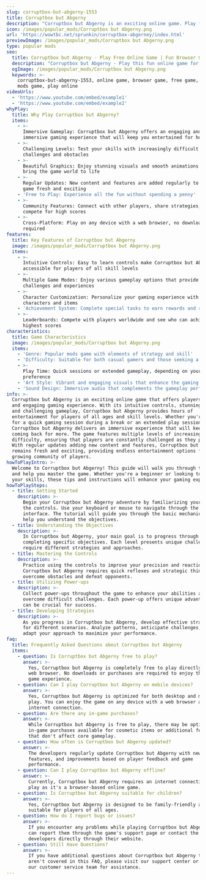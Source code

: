 ```yaml
---
slug: corruptbox-but-abgerny-1553
title: Corruptbox but Abgerny
description: "Corruptbox but Abgerny is an exciting online game. Play for free directly in your browser!"
icon: /images/popular_mods/Corruptbox but Abgerny.png
url: 'https://wowtbc.net/sprunkin/corruptbox-abgerney/index.html'
previewImage: /images/popular_mods/Corruptbox but Abgerny.png
type: popular mods
seo:
  title: Corruptbox but Abgerny - Play Free Online Game | Fun Browser Games
  description: "Corruptbox but Abgerny - Play this fun online game for free in your browser. No download required!"
  ogImage: /images/popular_mods/Corruptbox but Abgerny.png
  keywords: >-
    corruptbox-but-abgerny-1553, online game, browser game, free game, popular
    mods game, play online
videoUrls:
  - 'https://www.youtube.com/embed/example1'
  - 'https://www.youtube.com/embed/example2'
whyPlay:
  title: Why Play Corruptbox but Abgerny?
  items:
    - >-
      Immersive Gameplay: Corruptbox but Abgerny offers an engaging and
      immersive gaming experience that will keep you entertained for hours
    - >-
      Challenging Levels: Test your skills with increasingly difficult
      challenges and obstacles
    - >-
      Beautiful Graphics: Enjoy stunning visuals and smooth animations that
      bring the game world to life
    - >-
      Regular Updates: New content and features are added regularly to keep the
      game fresh and exciting
    - 'Free to Play: Experience all the fun without spending a penny'
    - >-
      Community Features: Connect with other players, share strategies, and
      compete for high scores
    - >-
      Cross-Platform: Play on any device with a web browser, no downloads
      required
features:
  title: Key Features of Corruptbox but Abgerny
  image: /images/popular_mods/Corruptbox but Abgerny.png
  items:
    - >-
      Intuitive Controls: Easy to learn controls make Corruptbox but Abgerny
      accessible for players of all skill levels
    - >-
      Multiple Game Modes: Enjoy various gameplay options that provide different
      challenges and experiences
    - >-
      Character Customization: Personalize your gaming experience with unique
      characters and items
    - 'Achievement System: Complete special tasks to earn rewards and recognition'
    - >-
      Leaderboards: Compete with players worldwide and see who can achieve the
      highest scores
characteristics:
  title: Game Characteristics
  image: /images/popular_mods/Corruptbox but Abgerny.png
  items:
    - 'Genre: Popular mods game with elements of strategy and skill'
    - 'Difficulty: Suitable for both casual gamers and those seeking a challenge'
    - >-
      Play Time: Quick sessions or extended gameplay, depending on your
      preference
    - 'Art Style: Vibrant and engaging visuals that enhance the gaming experience'
    - 'Sound Design: Immersive audio that complements the gameplay perfectly'
info: >-
  Corruptbox but Abgerny is an exciting online game that offers players a unique
  and engaging gaming experience. With its intuitive controls, stunning visuals,
  and challenging gameplay, Corruptbox but Abgerny provides hours of
  entertainment for players of all ages and skill levels. Whether you're looking
  for a quick gaming session during a break or an extended play session,
  Corruptbox but Abgerny delivers an immersive experience that will keep you
  coming back for more. The game features multiple levels of increasing
  difficulty, ensuring that players are constantly challenged as they progress.
  With regular updates adding new content and features, Corruptbox but Abgerny
  remains fresh and exciting, providing endless entertainment options for its
  growing community of players.
howToPlayIntro: >-
  Welcome to Corruptbox but Abgerny! This guide will walk you through the basics
  and help you master the game. Whether you're a beginner or looking to improve
  your skills, these tips and instructions will enhance your gaming experience.
howToPlaySteps:
  - title: Getting Started
    description: >-
      Begin your Corruptbox but Abgerny adventure by familiarizing yourself with
      the controls. Use your keyboard or mouse to navigate through the game
      interface. The tutorial will guide you through the basic mechanics and
      help you understand the objectives.
  - title: Understanding the Objectives
    description: >-
      In Corruptbox but Abgerny, your main goal is to progress through levels by
      completing specific objectives. Each level presents unique challenges that
      require different strategies and approaches.
  - title: Mastering the Controls
    description: >-
      Practice using the controls to improve your precision and reaction time.
      Corruptbox but Abgerny requires quick reflexes and strategic thinking to
      overcome obstacles and defeat opponents.
  - title: Utilizing Power-ups
    description: >-
      Collect power-ups throughout the game to enhance your abilities and
      overcome difficult challenges. Each power-up offers unique advantages that
      can be crucial for success.
  - title: Developing Strategies
    description: >-
      As you progress in Corruptbox but Abgerny, develop effective strategies
      for different scenarios. Analyze patterns, anticipate challenges, and
      adapt your approach to maximize your performance.
faq:
  title: Frequently Asked Questions about Corruptbox but Abgerny
  items:
    - question: Is Corruptbox but Abgerny free to play?
      answer: >-
        Yes, Corruptbox but Abgerny is completely free to play directly in your
        web browser. No downloads or purchases are required to enjoy the full
        game experience.
    - question: Can I play Corruptbox but Abgerny on mobile devices?
      answer: >-
        Yes, Corruptbox but Abgerny is optimized for both desktop and mobile
        play. You can enjoy the game on any device with a web browser and
        internet connection.
    - question: Are there any in-game purchases?
      answer: >-
        While Corruptbox but Abgerny is free to play, there may be optional
        in-game purchases available for cosmetic items or additional features
        that don't affect core gameplay.
    - question: How often is Corruptbox but Abgerny updated?
      answer: >-
        The developers regularly update Corruptbox but Abgerny with new content,
        features, and improvements based on player feedback and game
        performance.
    - question: Can I play Corruptbox but Abgerny offline?
      answer: >-
        Currently, Corruptbox but Abgerny requires an internet connection to
        play as it's a browser-based online game.
    - question: Is Corruptbox but Abgerny suitable for children?
      answer: >-
        Yes, Corruptbox but Abgerny is designed to be family-friendly and
        suitable for players of all ages.
    - question: How do I report bugs or issues?
      answer: >-
        If you encounter any problems while playing Corruptbox but Abgerny, you
        can report them through the game's support page or contact the
        developers directly through their website.
    - question: Still Have Questions?
      answer: >-
        If you have additional questions about Corruptbox but Abgerny that
        aren't covered in this FAQ, please visit our support center or contact
        our customer service team for assistance.
---
```


